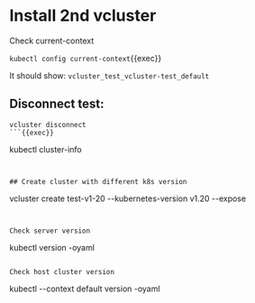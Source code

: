 # Install 2nd vcluster

Check current-context

`kubectl config current-context`{{exec}}

It should show: `vcluster_test_vcluster-test_default`

## Disconnect test:

```
vcluster disconnect
```{{exec}}

```
kubectl cluster-info
```{{exec}}


## Create cluster with different k8s version

```
vcluster create test-v1-20 --kubernetes-version v1.20 --expose
```{{exec}}


Check server version

```
kubectl version -oyaml
```{{exec}}

Check host cluster version

```
kubectl --context default version -oyaml
```{{exec}}